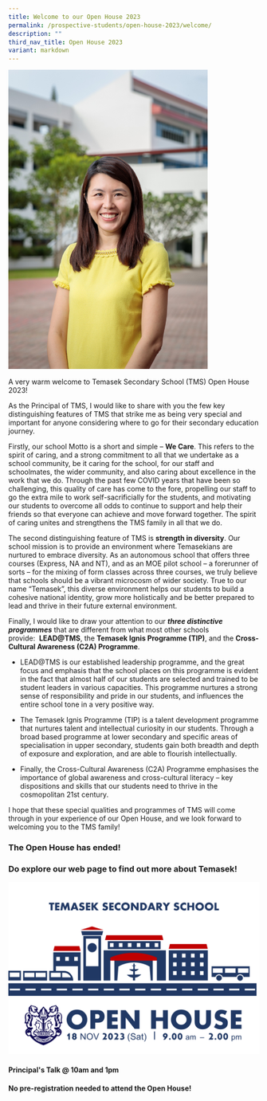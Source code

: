 ```yaml
---
title: Welcome to our Open House 2023
permalink: /prospective-students/open-house-2023/welcome/
description: ""
third_nav_title: Open House 2023
variant: markdown
---
```

<img src="/images/TMS Dept Photoshoot 2021-2.jpg" style="width:400px">
<br>


A very warm welcome to Temasek Secondary School (TMS) Open House 2023!

  

As the Principal of TMS, I would like to share with you the few key distinguishing features of TMS that strike me as being very special and important for anyone considering where to go for their secondary education journey.&nbsp;  

  

Firstly, our school Motto is a short and simple –&nbsp;**We Care**. This refers to the spirit of caring, and a strong commitment to all that we undertake as a school community, be it caring for the school, for our staff and schoolmates, the wider community, and also caring about excellence in the work that we do. Through the past few COVID years that have been so challenging, this quality of care has come to the fore, propelling our staff to go the extra mile to work self-sacrificially for the students, and motivating our students to overcome all odds to continue to support and help their friends so that everyone can achieve and move forward together. The spirit of caring unites and strengthens the TMS family in all that we do.

  

The second distinguishing feature of TMS is&nbsp;**strength in diversity**. Our school mission is to provide an environment where Temasekians are nurtured to embrace diversity. As an autonomous school that offers three courses (Express, NA and NT), and as an MOE pilot school – a forerunner of sorts – for the mixing of form classes across three courses, we truly believe that schools should be a vibrant microcosm of wider society. True to our name “Temasek”, this diverse environment helps our students to build a cohesive national identity, grow more holistically and be better prepared to lead and thrive in their future external environment.  

  

Finally, I would like to draw your attention to our&nbsp;**_three distinctive programmes_**&nbsp;that are different from what most other schools provide:&nbsp;&nbsp;**LEAD@TMS**, the&nbsp;**Temasek Ignis Programme (TIP)**, and the&nbsp;**Cross-Cultural Awareness (C2A) Programme**.

  

*   LEAD@TMS is our established leadership programme, and the great focus and emphasis that the school places on this programme is evident in the fact that almost half of our students are selected and trained to be student leaders in various capacities. This programme nurtures a strong sense of responsibility and pride in our students, and influences the entire school tone in a very positive way.&nbsp;  
    

  

*   The Temasek Ignis Programme (TIP) is a talent development programme that nurtures talent and intellectual curiosity in our students. Through a broad based programme at lower secondary and specific areas of specialisation in upper secondary, students gain both breadth and depth of exposure and exploration, and are able to flourish intellectually.  
    

  

*   Finally, the Cross-Cultural Awareness (C2A) Programme emphasises the importance of global awareness and cross-cultural literacy – key dispositions and skills that our students need to thrive in the cosmopolitan 21st century.  
    

  

I hope that these special qualities and programmes of TMS will come through in your experience of our Open House, and we look forward to welcoming you to the TMS family!

### The Open House has ended!
### Do explore our web page to find out more about Temasek!

![](/images/2023%20open%20house%20banner.png)

#### Principal's Talk @ 10am and 1pm

#### No pre-registration needed to attend the Open House!